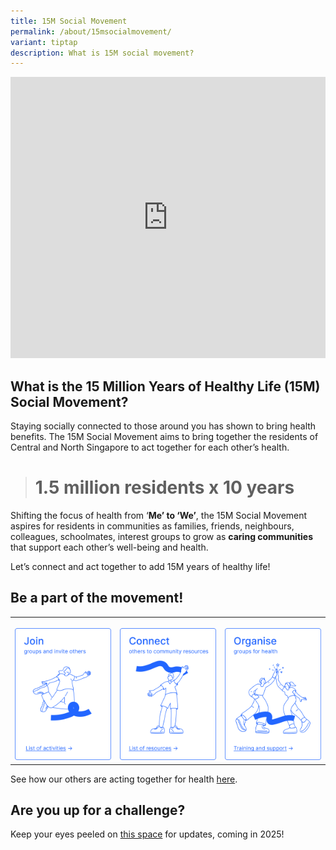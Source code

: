 ```yaml
---
title: 15M Social Movement
permalink: /about/15msocialmovement/
variant: tiptap
description: What is 15M social movement?
---
```

<div class="iframe-wrapper">
<iframe height="450" width="100%" allowfullscreen="true" frameborder="0" src="https://www.youtube.com/embed/q2Vj8XCEm1Q?si=IxVlLSYRuM2LEPPW"></iframe>
</div>
<h2>What is the 15 Million Years of Healthy Life (15M) Social Movement?</h2>
<p>Staying socially connected to those around you has shown to bring health
benefits. The 15M Social Movement aims to bring together the residents
of Central and North Singapore to act together for each other’s health.</p>
<blockquote>
<h1><strong>1.5 million residents x 10 years</strong></h1>
</blockquote>
<p>Shifting the focus of health from ‘<strong>Me’ to ‘We’</strong>, the 15M
Social Movement aspires for residents in communities as families, friends,
neighbours, colleagues, schoolmates, interest groups to grow as <strong>caring communities </strong>that
support each other’s well-being and health.</p>
<p>Let’s connect and act together to add 15M years of healthy life!</p>
<h2>Be a part of the movement!</h2>
<table style="minWidth: 75px">
<colgroup>
<col>
<col>
<col>
</colgroup>
<tbody>
<tr>
<th rowspan="1" colspan="1">
<p></p>
<div class="isomer-image-wrapper">
<img style="width: 100%" height="auto" width="100%" alt="" src="/images/Join_2.png">
</div>
</th>
<th rowspan="1" colspan="1">
<p></p><a class="isomer-image-wrapper" href="/activities-near-you"><img style="width: 100%" height="auto" width="100%" alt="Connect others to community resources" src="/images/Connect.png"></a>
</th>
<th rowspan="1" colspan="1">
<p></p>
<div class="isomer-image-wrapper">
<img style="width: 100%" height="auto" width="100%" alt="" src="/images/Organise_2.png">
</div>
</th>
</tr>
</tbody>
</table>
<p>See how our others are acting together for health <a href="/stories" rel="noopener nofollow" target="_blank">here</a>.</p>
<h2>Are you up for a challenge?</h2>
<p>Keep your eyes peeled on <a href="/15m-social-challenge" rel="noopener nofollow" target="_blank">this space</a> for
updates, coming in 2025!</p>
<p></p>